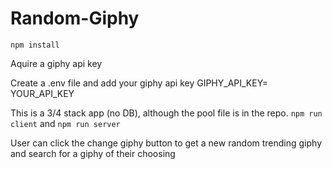 # Random-Giphy

`npm install`

Aquire a giphy api key

Create a .env file and add your giphy api key
GIPHY_API_KEY= YOUR_API_KEY


This is a 3/4 stack app (no DB), although the pool file is in the repo.
`npm run client` and `npm run server`

User can click the change giphy button to get a new random trending giphy
and search for a giphy of their choosing 




